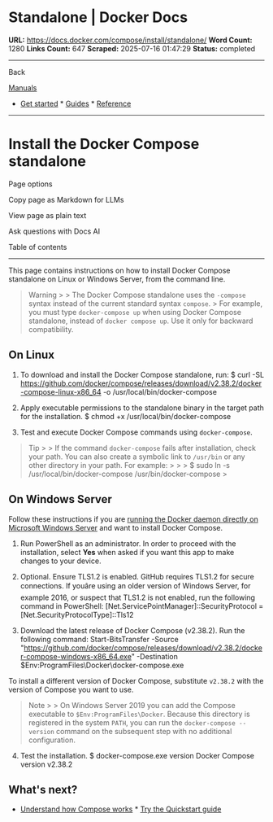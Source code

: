 # Standalone | Docker Docs

**URL:** https://docs.docker.com/compose/install/standalone/
**Word Count:** 1280
**Links Count:** 647
**Scraped:** 2025-07-16 01:47:29
**Status:** completed

---

Back

[Manuals](https://docs.docker.com/manuals/)

  * [Get started](https://docs.docker.com/get-started/)   * [Guides](https://docs.docker.com/guides/)   * [Reference](https://docs.docker.com/reference/)

* * *

# Install the Docker Compose standalone

Page options

Copy page as Markdown for LLMs

View page as plain text

Ask questions with Docs AI

Table of contents

* * *

This page contains instructions on how to install Docker Compose standalone on Linux or Windows Server, from the command line.

> Warning >  > The Docker Compose standalone uses the `-compose` syntax instead of the current standard syntax `compose`.   > For example, you must type `docker-compose up` when using Docker Compose standalone, instead of `docker compose up`. Use it only for backward compatibility.

## On Linux

  1. To download and install the Docker Compose standalone, run:                    $ curl -SL https://github.com/docker/compose/releases/download/v2.38.2/docker-compose-linux-x86_64 -o /usr/local/bin/docker-compose          

  2. Apply executable permissions to the standalone binary in the target path for the installation.                    $ chmod +x /usr/local/bin/docker-compose          

  3. Test and execute Docker Compose commands using `docker-compose`.

> Tip >  > If the command `docker-compose` fails after installation, check your path. You can also create a symbolic link to `/usr/bin` or any other directory in your path. For example: >      >      >     $ sudo ln -s /usr/local/bin/docker-compose /usr/bin/docker-compose >     

## On Windows Server

Follow these instructions if you are [running the Docker daemon directly on Microsoft Windows Server](https://docs.docker.com/engine/install/binaries/#install-server-and-client-binaries-on-windows) and want to install Docker Compose.

  1. Run PowerShell as an administrator. In order to proceed with the installation, select **Yes** when asked if you want this app to make changes to your device.

  2. Optional. Ensure TLS1.2 is enabled. GitHub requires TLS1.2 for secure connections. If youâre using an older version of Windows Server, for example 2016, or suspect that TLS1.2 is not enabled, run the following command in PowerShell:                    [Net.ServicePointManager]::SecurityProtocol = [Net.SecurityProtocolType]::Tls12

  3. Download the latest release of Docker Compose \(v2.38.2\). Run the following command:                    Start-BitsTransfer -Source "https://github.com/docker/compose/releases/download/v2.38.2/docker-compose-windows-x86_64.exe" -Destination $Env:ProgramFiles\Docker\docker-compose.exe

To install a different version of Docker Compose, substitute `v2.38.2` with the version of Compose you want to use.

> Note >  > On Windows Server 2019 you can add the Compose executable to `$Env:ProgramFiles\Docker`. Because this directory is registered in the system `PATH`, you can run the `docker-compose --version` command on the subsequent step with no additional configuration.

  4. Test the installation.                    $ docker-compose.exe version          Docker Compose version v2.38.2          

## What's next?

  * [Understand how Compose works](https://docs.docker.com/compose/intro/compose-application-model/)   * [Try the Quickstart guide](https://docs.docker.com/compose/gettingstarted/)